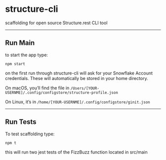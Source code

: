 # structure-cli

scaffolding for open source Structure.rest CLI tool

---


## Run Main

to start the app type:

`npm start`

on the first run through structure-cli will ask for your Snowflake Account credentials. These will automatically be stored in your home directory.

On macOS, you’ll find the file in 
`/Users/[YOUR-USERNME]/.config/configstore/structure-profile.json`

On Linux, it’s in 
`/home/[YOUR-USERNME]/.config/configstore/ginit.json`

---

## Run Tests

To test scaffolding type:

`npm t`

this will run two jest tests of the FizzBuzz function located in src/main

